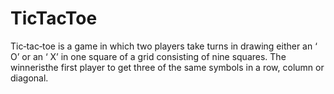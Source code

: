 # TicTacToe
Tic‐tac‐toe is a game in which two players take turns in
drawing either an ‘ O’ or an ‘ X’ in one square of a grid
consisting of nine squares. The winneristhe first player
to get three of the same symbols in a row, column or
diagonal. 
